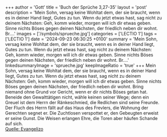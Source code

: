 +++
author = 'Gott'
title = 'Buch der Sprüche 3,27-35'
layout = 'post'
description = 'Mein Sohn, versag keine Wohltat dem, der sie braucht, wenn es in deiner Hand liegt, Gutes zu tun. Wenn du jetzt etwas hast, sag nicht zu deinem Nächsten: Geh, komm wieder, morgen will ich dir etwas geben. Sinne nichts Böses gegen deinen Nächsten, der friedlich neben dir wohnt. Br....'
images = ['/symbols/sprueche.jpg']
categories = ['LECTIO 1']
tags = ['LECTIO 1']
date = '2024-09-23 06:30:25 +0100'
summary = 'Mein Sohn, versag keine Wohltat dem, der sie braucht, wenn es in deiner Hand liegt, Gutes zu tun. Wenn du jetzt etwas hast, sag nicht zu deinem Nächsten: Geh, komm wieder, morgen will ich dir etwas geben. Sinne nichts Böses gegen deinen Nächsten, der friedlich neben dir wohnt. Br....'
linkedsummaryImage = 'sprueche.jpg'
keepImageRatio = 'true'
+++
Mein Sohn, versag keine Wohltat dem, der sie braucht, wenn es in deiner Hand liegt, Gutes zu tun.
Wenn du jetzt etwas hast, sag nicht zu deinem Nächsten: Geh, komm wieder, morgen will ich dir etwas geben.
Sinne nichts Böses gegen deinen Nächsten, der friedlich neben dir wohnt.
Bring niemand ohne Grund vor Gericht, wenn er dir nichts Böses getan hat.<!--more-->
Beneide den Gewalttätigen nicht, wähle keinen seiner Wege;
denn ein Greuel ist dem Herrn der Ränkeschmied, die Redlichen sind seine Freunde.
Der Fluch des Herrn fällt auf das Haus des Frevlers, die Wohnung der Gerechten segnet er.
Die Zuchtlosen verspottet er, den Gebeugten erweist er seine Gunst.
Die Weisen erlangen Ehre, die Toren aber häufen Schande auf sich.<br> [Quelle: Evangelizo](https://evangeliumtagfuertag.org/DE/gospel)